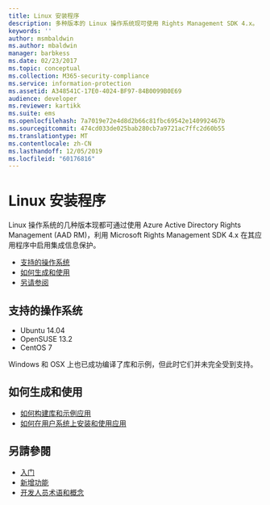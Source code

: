 ```yaml
---
title: Linux 安装程序
description: 多种版本的 Linux 操作系统现可使用 Rights Management SDK 4.x。
keywords: ''
author: msmbaldwin
ms.author: mbaldwin
manager: barbkess
ms.date: 02/23/2017
ms.topic: conceptual
ms.collection: M365-security-compliance
ms.service: information-protection
ms.assetid: A348541C-17E0-4024-BF97-84B0099B0E69
audience: developer
ms.reviewer: kartikk
ms.suite: ems
ms.openlocfilehash: 7a7019e72e4d8d2b66c81fbc69542e140992467b
ms.sourcegitcommit: 474cd033de025bab280cb7a9721ac7ffc2d60b55
ms.translationtype: MT
ms.contentlocale: zh-CN
ms.lasthandoff: 12/05/2019
ms.locfileid: "60176816"
---
```

# <a name="linux-setup"></a>Linux 安装程序

Linux 操作系统的几种版本现都可通过使用 Azure Active Directory Rights Management (AAD RM)，利用 Microsoft Rights Management SDK 4.x 在其应用程序中启用集成信息保护。

- [支持的操作系统](#supported-operating-systems)
- [如何生成和使用](#how-to-build-and-use)
- [另请参阅](#see-also)

## <a name="supported-operating-systems"></a>支持的操作系统

- Ubuntu 14.04
- OpenSUSE 13.2
- CentOS 7

Windows 和 OSX 上也已成功编译了库和示例，但此时它们并未完全受到支持。
 
## <a name="how-to-build-and-use"></a>如何生成和使用

- [如何构建库和示例应用](https://github.com/AzureAD/rms-sdk-for-cpp/wiki/How-to-Build)
- [如何在用户系统上安装和使用应用](https://github.com/AzureAD/rms-sdk-for-cpp/wiki/How-to-Use)

## <a name="see-also"></a>另請參閱

- [入门](get-started.md)
- [新增功能](release-notes.md)
- [开发人员术语和概念](core-concepts.md)
